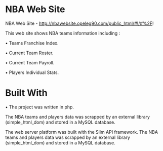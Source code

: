 # NBA Web Site
NBA Web Site - http://nbawebsite.opeleg90.com/public_html/#!/#%2F!


This web site shows NBA teams information including :

•	Teams Franchise Index.

•	Current Team Roster.

•	Current Team Payroll.

•	Players Individual Stats. 

# Built With

• The project was written in php.


The NBA teams and players data was scrapped by an external library (simple_html_dom) and stored in a MySQL database. 

The web server platform was built with the Slim API framework.
The NBA teams and players data was scrapped by an external library (simple_html_dom) and stored in a MySQL database. 



